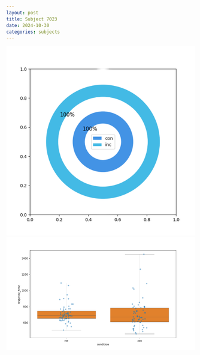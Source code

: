 ```yaml
---
layout: post
title: Subject 7023
date: 2024-10-30
categories: subjects
---
```


![](data/7023/run-20/7023_accuracy_by_condition.png)
![](data/7023/run-20/7023_rt.png)
